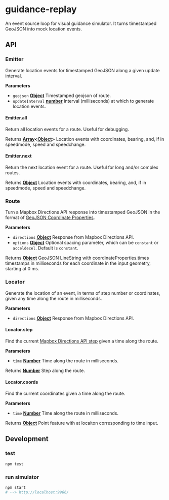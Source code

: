 # guidance-replay

An event source loop for visual guidance simulator. It turns timestamped GeoJSON into mock location events.


## API

### Emitter

Generate location events for timestamped GeoJSON along a given update interval.

**Parameters**

-   `geojson` **[Object](https://developer.mozilla.org/en-US/docs/Web/JavaScript/Reference/Global_Objects/Object)** Timestamped geojson of route.
-   `updateInterval` **[number](https://developer.mozilla.org/en-US/docs/Web/JavaScript/Reference/Global_Objects/Number)** Interval (milliseconds) at which to generate location events.

#### Emitter.all

Return all location events for a route. Useful for debugging.

Returns **[Array](https://developer.mozilla.org/en-US/docs/Web/JavaScript/Reference/Global_Objects/Array)&lt;[Object](https://developer.mozilla.org/en-US/docs/Web/JavaScript/Reference/Global_Objects/Object)>** Location events with coordinates, bearing, and, if in speedmode, speed and speedchange.

#### Emitter.next

Return the next location event for a route. Useful for long and/or complex routes.

Returns **[Object](https://developer.mozilla.org/en-US/docs/Web/JavaScript/Reference/Global_Objects/Object)** Location events with coordinates, bearing, and, if in speedmode, speed and speedchange.


### Route

Turn a Mapbox Directions API response into timestamped GeoJSON in the format of [GeoJSON Coordinate Properties](https://github.com/mapbox/geojson-coordinate-properties).

**Parameters**

-   `directions` **[Object](https://developer.mozilla.org/en-US/docs/Web/JavaScript/Reference/Global_Objects/Object)** Response from Mapbox Directions API.
-   `options` **[Object](https://developer.mozilla.org/en-US/docs/Web/JavaScript/Reference/Global_Objects/Object)** Optional spacing parameter, which can be `constant` or `acceldecel`. Default is `constant`.

Returns **[Object](https://developer.mozilla.org/en-US/docs/Web/JavaScript/Reference/Global_Objects/Object)** GeoJSON LineString with coordinateProperties.times timestamps in milliseconds for each coordinate in the input geometry, starting at 0 ms.

### Locator

Generate the location of an event, in terms of step number or coordinates, given any time along the route in milliseconds.

**Parameters**

-   `directions` **[Object](https://developer.mozilla.org/en-US/docs/Web/JavaScript/Reference/Global_Objects/Object)** Response from Mapbox Directions API.

#### Locator.step

Find the current [Mapbox Directions API step](https://www.mapbox.com/api-documentation/#retrieve-directions) given a time along the route.

**Parameters**

-   `time` **[Number](https://developer.mozilla.org/en-US/docs/Web/JavaScript/Reference/Global_Objects/Number)** Time along the route in milliseconds.

Returns **[Number](https://developer.mozilla.org/en-US/docs/Web/JavaScript/Reference/Global_Objects/Number)** Step along the route.

#### Locator.coords

Find the current coordinates given a time along the route.

**Parameters**

-   `time` **[Number](https://developer.mozilla.org/en-US/docs/Web/JavaScript/Reference/Global_Objects/Number)** Time along the route in milliseconds.

Returns **[Object](https://developer.mozilla.org/en-US/docs/Web/JavaScript/Reference/Global_Objects/Object)** Point feature with at locaiton corresponding to time input.

## Development

### test

```sh
npm test
```

### run simulator

```sh
npm start
# --> http://localhost:9966/
```
